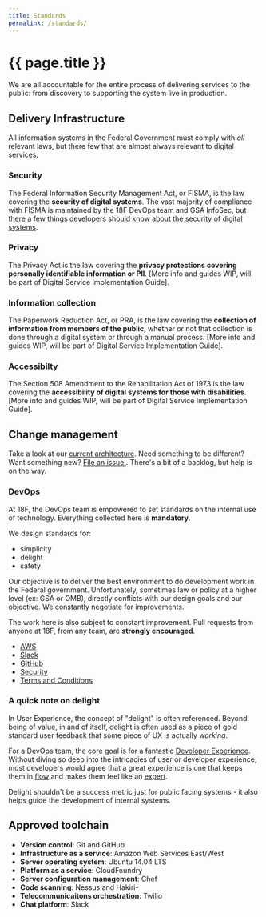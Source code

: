 ```yaml
---
title: Standards
permalink: /standards/
---
```

# {{ page.title }}

We are all accountable for the entire process of delivering services to the public: from discovery to supporting the system live in production.

## Delivery Infrastructure

All information systems in the Federal Government must comply with *all* relevant laws, but there few that are almost always relevant to digital services.

### Security

The Federal Information Security Management Act, or FISMA, is the law covering the **security of digital systems**. The vast majority of compliance with FISMA is maintained by the 18F DevOps team and GSA InfoSec, but there a [few things developers should know about the security of digital systems](https://github.com/18F/DevOps/blob/master/standards/security.md).

### Privacy

The Privacy Act is the law covering the **privacy protections covering personally identifiable information or PII**. [More info and guides WIP, will be part of Digital Service Implementation Guide].

### Information collection 

The Paperwork Reduction Act, or PRA, is the law covering the **collection of information from members of the public**, whether or not that collection is done through a digital system or through a manual process. [More info and guides WIP, will be part of Digital Service Implementation Guide].

### Accessibilty 

The Section 508 Amendment to the Rehabilitation Act of 1973 is the law covering the **accessibility of digital systems for those with disabilities**. [More info and guides WIP, will be part of Digital Service Implementation Guide].

## Change management

Take a look at our [current architecture](https://docs.google.com/a/gsa.gov/spreadsheet/ccc?key=0AinIxtx-CfkddGVaNU9lMHp3TGh2RThEVWExS0dwNmc&usp=drive_web#gid=1). Need something to be different? Want something new? [File an issue.](https://github.com/18F/DevOps/issues/new). There's a bit of a backlog, but help is on the way. 

### DevOps

At 18F, the DevOps team is empowered to set standards on the internal use of technology. Everything collected here is **mandatory**. 

We design standards for:

* simplicity
* delight
* safety

Our objective is to deliver the best environment to do development work in the Federal government. Unfortunately, sometimes law or policy at a higher level (ex: GSA or OMB), directly conflicts with our design goals and our objective. We constantly negotiate for improvements. 

The work here is also subject to constant improvement. Pull requests from anyone at 18F, from any team, are **strongly encouraged**.

- [AWS](https://pages.18f.gov/before-you-ship/aws/)
- [Slack](slack/)
- [GitHub](github/)
- [Security](https://pages.18f.gov/before-you-ship/security/)
- [Terms and Conditions](terms-and-conditions/)

### A quick note on delight

In User Experience, the concept of "delight" is often referenced. Beyond being of value, in and of itself, delight is often used as a piece of gold standard user feedback that some piece of UX is actually *working*. 

For a DevOps team, the core goal is for a fantastic [Developer Experience](http://uxmag.com/articles/effective-developer-experience). Without diving so deep into the intricacies of user or developer experience, most developers would agree that a great experience is one that keeps them in [flow](https://en.wikipedia.org/wiki/Flow_%28psychology%29) and makes them feel like an [expert](http://headrush.typepad.com/photos/uncategorized/2007/04/06/kickasscurvetwo.jpg).

Delight shouldn't be a success metric just for public facing systems - it also helps guide the development of internal systems.

## Approved toolchain

- **Version control**: Git and GitHub
- **Infrastructure as a service**: Amazon Web Services East/West
- **Server operating system**: Ubuntu 14.04 LTS
- **Platform as a service**: CloudFoundry
- **Server configuration management**: Chef
- **Code scanning**: Nessus and Hakiri- 
- **Telecommunicaitons orchestration**: Twilio
- **Chat platform**: Slack
